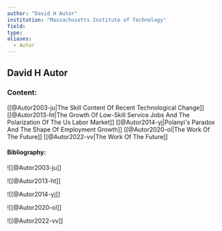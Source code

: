 ```yaml
---
author: "David H Autor"
institution: "Massachusetts Institute of Technology"
field:
type:
aliases:
  - Autor
---
```


## David H Autor

### Content:
[[@Autor2003-ju|The Skill Content Of Recent Technological Change]]
[[@Autor2013-ht|The Growth Of Low-Skill Service Jobs And The Polarization Of The Us Labor Market]]
[[@Autor2014-yj|Polanyi's Paradox And The Shape Of Employment Growth]]
[[@Autor2020-ol|The Work Of The Future]]
[[@Autor2022-vv|The Work Of The Future]]

#### Bibliography:

![[@Autor2003-ju]]

![[@Autor2013-ht]]

![[@Autor2014-yj]]

![[@Autor2020-ol]]

![[@Autor2022-vv]]